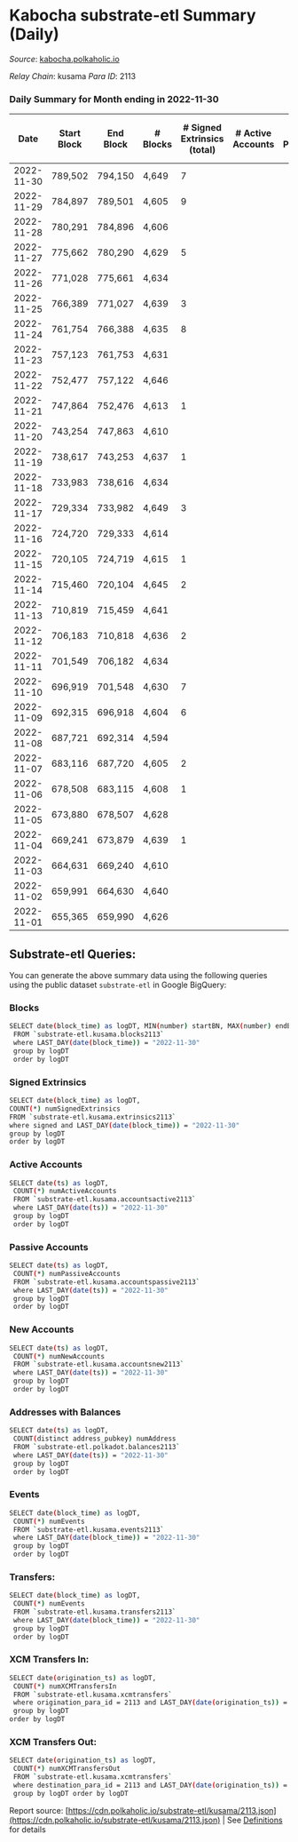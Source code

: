 # Kabocha substrate-etl Summary (Daily)

_Source_: [kabocha.polkaholic.io](https://kabocha.polkaholic.io)

*Relay Chain*: kusama
*Para ID*: 2113



### Daily Summary for Month ending in 2022-11-30


| Date | Start Block | End Block | # Blocks | # Signed Extrinsics (total) | # Active Accounts | # Passive | # New | # Addresses with Balances | # Events | # Transfers | # XCM Transfers In | # XCM Transfers Out | Issues | 
| ---- | ----------- | --------- | -------- | --------------------------- | ----------------- | --------- | ----- | ------------------------- | -------- | ----------- | ------------------ | ------------------- | ------ |
| 2022-11-30 | 789,502 | 794,150 | 4,649 | 7 |  |  |  | 13,216 | 9,341 |   |   |   |  |
| 2022-11-29 | 784,897 | 789,501 | 4,605 | 9 |  |  |  | 13,216 | 9,258 |   |   |   |  |
| 2022-11-28 | 780,291 | 784,896 | 4,606 |  |  |  |  | 13,216 | 9,228 |   |   |   |  |
| 2022-11-27 | 775,662 | 780,290 | 4,629 | 5 |  |  |  | 13,216 | 9,298 |   |   |   |  |
| 2022-11-26 | 771,028 | 775,661 | 4,634 |  |  |  |  | 13,216 | 9,283 |   |   |   |  |
| 2022-11-25 | 766,389 | 771,027 | 4,639 | 3 |  |  |  |  | 9,309 |   |   |   |  |
| 2022-11-24 | 761,754 | 766,388 | 4,635 | 8 |  |  |  | 13,216 | 9,324 |   |   |   |  |
| 2022-11-23 | 757,123 | 761,753 | 4,631 |  |  |  |  | 13,216 | 9,278 |   |   |   |  |
| 2022-11-22 | 752,477 | 757,122 | 4,646 |  |  |  |  |  | 9,307 |   |   |   |  |
| 2022-11-21 | 747,864 | 752,476 | 4,613 | 1 |  |  |  | 13,216 | 9,245 |   |   |   |  |
| 2022-11-20 | 743,254 | 747,863 | 4,610 |  |  |  |  | 13,216 | 9,235 |   |   |   |  |
| 2022-11-19 | 738,617 | 743,253 | 4,637 | 1 |  |  |  | 13,216 | 9,292 |   |   |   |  |
| 2022-11-18 | 733,983 | 738,616 | 4,634 |  |  |  |  |  | 9,287 |   |   |   |  |
| 2022-11-17 | 729,334 | 733,982 | 4,649 | 3 |  |  |  |  | 9,325 |   |   |   |  |
| 2022-11-16 | 724,720 | 729,333 | 4,614 |  |  |  |  | 13,216 | 9,244 |   |   |   |  |
| 2022-11-15 | 720,105 | 724,719 | 4,615 | 1 |  |  |  |  | 9,248 |   |   |   |  |
| 2022-11-14 | 715,460 | 720,104 | 4,645 | 2 |  |  |  |  | 9,312 |   |   |   |  |
| 2022-11-13 | 710,819 | 715,459 | 4,641 |  |  |  |  | 13,216 | 9,297 |   |   |   |  |
| 2022-11-12 | 706,183 | 710,818 | 4,636 | 2 |  |  |  |  | 9,294 |   |   |   |  |
| 2022-11-11 | 701,549 | 706,182 | 4,634 |  |  |  |  |  | 9,283 |   |   |   |  |
| 2022-11-10 | 696,919 | 701,548 | 4,630 | 7 |  |  |  | 13,216 | 9,317 |   |   |   |  |
| 2022-11-09 | 692,315 | 696,918 | 4,604 | 6 |  |  |  | 13,216 | 9,260 |   |   |   |  |
| 2022-11-08 | 687,721 | 692,314 | 4,594 |  |  |  |  |  | 9,206 |   |   |   |  |
| 2022-11-07 | 683,116 | 687,720 | 4,605 | 2 |  |  |  | 13,216 | 9,231 |   |   |   |  |
| 2022-11-06 | 678,508 | 683,115 | 4,608 | 1 |  |  |  |  | 9,235 |   |   |   |  |
| 2022-11-05 | 673,880 | 678,507 | 4,628 |  |  |  |  | 13,216 | 9,271 |   |   |   |  |
| 2022-11-04 | 669,241 | 673,879 | 4,639 | 1 |  |  |  |  | 9,297 |   |   |   |  |
| 2022-11-03 | 664,631 | 669,240 | 4,610 |  |  |  |  |  | 9,235 |   |   |   |  |
| 2022-11-02 | 659,991 | 664,630 | 4,640 |  |  |  |  |  | 9,296 |   |   |   |  |
| 2022-11-01 | 655,365 | 659,990 | 4,626 |  |  |  |  | 13,216 | 9,267 |   |   |   |  |

## Substrate-etl Queries:
You can generate the above summary data using the following queries using the public dataset `substrate-etl` in Google BigQuery:

### Blocks
```bash
SELECT date(block_time) as logDT, MIN(number) startBN, MAX(number) endBN, COUNT(*) numBlocks 
 FROM `substrate-etl.kusama.blocks2113`  
 where LAST_DAY(date(block_time)) = "2022-11-30" 
 group by logDT 
 order by logDT
```

### Signed Extrinsics
```bash
SELECT date(block_time) as logDT, 
COUNT(*) numSignedExtrinsics 
FROM `substrate-etl.kusama.extrinsics2113`  
where signed and LAST_DAY(date(block_time)) = "2022-11-30" 
group by logDT 
order by logDT
```

### Active Accounts
```bash
SELECT date(ts) as logDT, 
 COUNT(*) numActiveAccounts 
 FROM `substrate-etl.kusama.accountsactive2113` 
 where LAST_DAY(date(ts)) = "2022-11-30" 
 group by logDT 
 order by logDT
```

### Passive Accounts
```bash
SELECT date(ts) as logDT, 
 COUNT(*) numPassiveAccounts 
 FROM `substrate-etl.kusama.accountspassive2113` 
 where LAST_DAY(date(ts)) = "2022-11-30" 
 group by logDT 
 order by logDT
```

### New Accounts
```bash
SELECT date(ts) as logDT, 
 COUNT(*) numNewAccounts 
 FROM `substrate-etl.kusama.accountsnew2113` 
 where LAST_DAY(date(ts)) = "2022-11-30" 
 group by logDT
 order by logDT
```

### Addresses with Balances
```bash
SELECT date(ts) as logDT,
 COUNT(distinct address_pubkey) numAddress 
 FROM `substrate-etl.polkadot.balances2113` 
 where LAST_DAY(date(ts)) = "2022-11-30" 
 group by logDT 
 order by logDT
```

### Events
```bash
SELECT date(block_time) as logDT, 
 COUNT(*) numEvents 
 FROM `substrate-etl.kusama.events2113` 
 where LAST_DAY(date(block_time)) = "2022-11-30" 
 group by logDT 
 order by logDT
```

### Transfers:
```bash
SELECT date(block_time) as logDT, 
 COUNT(*) numEvents 
 FROM `substrate-etl.kusama.transfers2113` 
 where LAST_DAY(date(block_time)) = "2022-11-30" 
 group by logDT 
 order by logDT
```

### XCM Transfers In:
```bash
SELECT date(origination_ts) as logDT, 
 COUNT(*) numXCMTransfersIn 
 FROM `substrate-etl.kusama.xcmtransfers` 
 where origination_para_id = 2113 and LAST_DAY(date(origination_ts)) = "2022-11-30" 
 group by logDT 
order by logDT
```

### XCM Transfers Out:
```bash
SELECT date(origination_ts) as logDT, 
 COUNT(*) numXCMTransfersOut 
 FROM `substrate-etl.kusama.xcmtransfers` 
 where destination_para_id = 2113 and LAST_DAY(date(origination_ts)) = "2022-11-30" 
 group by logDT order by logDT
```


Report source: [https://cdn.polkaholic.io/substrate-etl/kusama/2113.json](https://cdn.polkaholic.io/substrate-etl/kusama/2113.json) | See [Definitions](/DEFINITIONS.md) for details
